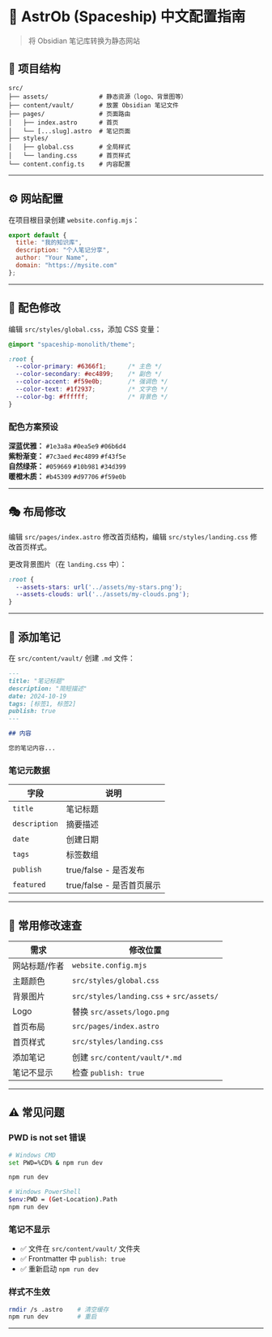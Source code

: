 # 🌌 AstrOb (Spaceship) 中文配置指南

> 将 Obsidian 笔记库转换为静态网站



## 📁 项目结构

```
src/
├── assets/              # 静态资源（logo、背景图等）
├── content/vault/       # 放置 Obsidian 笔记文件
├── pages/               # 页面路由
│   ├── index.astro      # 首页
│   └── [...slug].astro  # 笔记页面
├── styles/
│   ├── global.css       # 全局样式
│   └── landing.css      # 首页样式
└── content.config.ts    # 内容配置
```

---

## ⚙️ 网站配置

在项目根目录创建 `website.config.mjs`：

```javascript
export default {
  title: "我的知识库",
  description: "个人笔记分享",
  author: "Your Name",
  domain: "https://mysite.com"
};
```

---

## 🎨 配色修改

编辑 `src/styles/global.css`，添加 CSS 变量：

```css
@import "spaceship-monolith/theme";

:root {
  --color-primary: #6366f1;      /* 主色 */
  --color-secondary: #ec4899;    /* 副色 */
  --color-accent: #f59e0b;       /* 强调色 */
  --color-text: #1f2937;         /* 文字色 */
  --color-bg: #ffffff;           /* 背景色 */
}
```

### 配色方案预设

**深蓝优雅：** `#1e3a8a` `#0ea5e9` `#06b6d4`  
**紫粉渐变：** `#7c3aed` `#ec4899` `#f43f5e`  
**自然绿茶：** `#059669` `#10b981` `#34d399`  
**暖橙木质：** `#b45309` `#d97706` `#f59e0b`

---

## 🎭 布局修改

编辑 `src/pages/index.astro` 修改首页结构，编辑 `src/styles/landing.css` 修改首页样式。

更改背景图片（在 `landing.css` 中）：

```css
:root {
  --assets-stars: url('../assets/my-stars.png');
  --assets-clouds: url('../assets/my-clouds.png');
}
```

---

## 📝 添加笔记

在 `src/content/vault/` 创建 `.md` 文件：

```markdown
---
title: "笔记标题"
description: "简短描述"
date: 2024-10-19
tags: [标签1, 标签2]
publish: true
---

## 内容

您的笔记内容...
```

### 笔记元数据

| 字段 | 说明 |
|------|------|
| `title` | 笔记标题 |
| `description` | 摘要描述 |
| `date` | 创建日期 |
| `tags` | 标签数组 |
| `publish` | true/false - 是否发布 |
| `featured` | true/false - 是否首页展示 |

---

## 🎯 常用修改速查

| 需求 | 修改位置 |
|------|---------|
| 网站标题/作者 | `website.config.mjs` |
| 主题颜色 | `src/styles/global.css` |
| 背景图片 | `src/styles/landing.css` + `src/assets/` |
| Logo | 替换 `src/assets/logo.png` |
| 首页布局 | `src/pages/index.astro` |
| 首页样式 | `src/styles/landing.css` |
| 添加笔记 | 创建 `src/content/vault/*.md` |
| 笔记不显示 | 检查 `publish: true` |

---

## ⚠️ 常见问题

### PWD is not set 错误

```bash
# Windows CMD
set PWD=%CD% & npm run dev

npm run dev

# Windows PowerShell
$env:PWD = (Get-Location).Path
npm run dev
```

### 笔记不显示

- ✅ 文件在 `src/content/vault/` 文件夹
- ✅ Frontmatter 中 `publish: true`
- ✅ 重新启动 `npm run dev`

### 样式不生效

```bash
rmdir /s .astro    # 清空缓存
npm run dev        # 重启
```

---

